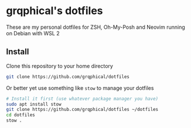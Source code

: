 # grqphical's dotfiles

These are my personal dotfiles for ZSH, Oh-My-Posh and Neovim running on Debian with WSL 2


## Install

Clone this repository to your home directory

```bash
git clone https://github.com/grqphical/dotfiles
```
Or better yet use something like `stow` to manage your dotfiles

```bash
# Install it first (use whatever package manager you have)
sudo apt install stow
git clone https://github.com/grqphical/dotfiles ~/dotfiles
cd dotfiles
stow .
```
